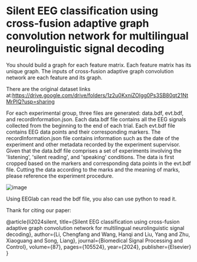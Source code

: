 # Silent EEG classification using cross-fusion adaptive graph convolution network for multilingual neurolinguistic signal decoding


You should build a graph for each feature matrix. Each feature matrix has its unique graph.
The inputs of cross-fusion adaptive graph convolution network are each feature and its graph.

There are the original dataset links at:https://drive.google.com/drive/folders/1z2u0KxniZOIgg0Ps3SB80qt21NtMrPIQ?usp=sharing

For each experimental group, three files are generated: data.bdf, evt.bdf, and recordInformation.json. 
Each data.bdf file contains all the EEG signals collected from the beginning to the end of each trial. 
Each evt.bdf file contains EEG data points and their corresponding markers.
The recordInformation.json file contains information such as the date of the experiment and other metadata recorded by the experiment supervisor.
Given that the data.bdf file comprises a set of experiments involving the 'listening', 'silent reading', and 'speaking' conditions. The data is first cropped based on the markers and corresponding data points in the evt.bdf file. 
Cutting the data according to the marks and the meaning of marks, please reference the experiment procedure.

![image](https://github.com/cfli20/cross-fusion-adaptive-graph-convolution-network/assets/32564661/245c833f-7720-4db7-9b8d-686d6da43ed7)

Using EEGlab can read the bdf file, you also can use python to read it.



Thank for citing our paper:

@article{li2024silent,
  title={Silent EEG classification using cross-fusion adaptive graph convolution network for multilingual neurolinguistic signal decoding},
  author={Li, Chengfang and Wang, Hanqi and Liu, Yang and Zhu, Xiaoguang and Song, Liang},
  journal={Biomedical Signal Processing and Control},
  volume={87},
  pages={105524},
  year={2024},
  publisher={Elsevier}
}

 
